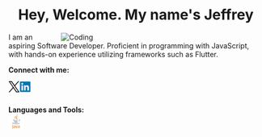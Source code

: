 <h1 align="center">Hey, Welcome. My name's Jeffrey</h1>
<img align="right" alt="Coding" width="400" src="https://r7q6w9z6.rocketcdn.me/career/wp-content/uploads/2020/03/hello.gif">


I am an aspiring Software Developer. Proficient in programming with JavaScript, with hands-on experience utilizing frameworks such as Flutter.


**Connect with me:**

<a href="https://twitter.com/_jofori">
  
  <img align="left" width="22px" src="https://github.com/devicons/devicon/blob/master/icons/twitter/twitter-original.svg" />
</a>


<a href="https://www.linkedin.com/in/jeffrey-ofori-kwakye-1013a1238/">
  <img align="left" alt="Rexford Machu LinkedIn" width="22px" src="https://github.com/devicons/devicon/blob/master/icons/linkedin/linkedin-original.svg" />
</a>


<br>
<br>


**Languages and Tools:**  
<img height="30" src="https://raw.githubusercontent.com/github/explore/5b3600551e122a3277c2c5368af2ad5725ffa9a1/topics/java/java.png">





